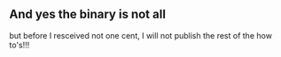 ## And yes the binary is not all
but before I resceived not one cent, I will not publish the rest of the how to's!!!

